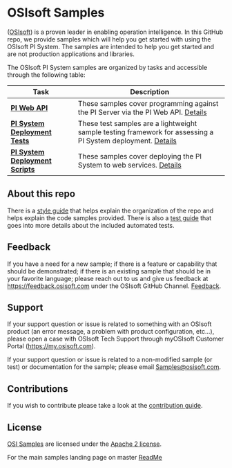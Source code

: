# OSIsoft Samples

([OSIsoft](https://www.osisoft.com/)) is a proven leader in enabling operation intelligence. In this GitHub repo, we provide samples which will help you get started with using the OSIsoft PI System. The samples are intended to help you get started and are not production applications and libraries.

The OSIsoft PI System samples are organized by tasks and accessible through the following table:

| Task                                                                         | Description                                                                                                                                           |
| ---------------------------------------------------------------------------- | ----------------------------------------------------------------------------------------------------------------------------------------------------- |
| **<a href="piwebapi_samples/">PI Web API</a>**                               | These samples cover programming against the PI Server via the PI Web API. <a href="piwebapi_samples/">Details</a>                                     |
| **<a href="PI-System-Deployment-Tests/">PI System Deployment Tests</a>**     | These test samples are a lightweight sample testing framework for assessing a PI System deployment. <a href="PI-System-Deployment-Tests/">Details</a> |
| **<a href="PI-System-Deployment-Scripts/">PI System Deployment Scripts</a>** | These samples cover deploying the PI System to web services. <a href="PI-System-Deployment-Scripts/">Details</a>                                      |

## About this repo

There is a [style guide](StyleGuide.md) that helps explain the organization of the repo and helps explain the code samples provided. There is also a [test guide](test_guide.md) that goes into more details about the included automated tests.

## Feedback

If you have a need for a new sample; if there is a feature or capability that should be demonstrated; if there is an existing sample that should be in your favorite language; please reach out to us and give us feedback at https://feedback.osisoft.com under the OSIsoft GitHub Channel. [Feedback](https://feedback.osisoft.com/forums/922279-osisoft-github).

## Support

If your support question or issue is related to something with an OSIsoft product (an error message, a problem with product configuration, etc...), please open a case with OSIsoft Tech Support through myOSIsoft Customer Portal (https://my.osisoft.com).

If your support question or issue is related to a non-modified sample (or test) or documentation for the sample; please email Samples@osisoft.com.

## Contributions

If you wish to contribute please take a look at the [contribution guide](CONTRIBUTING.md).

## License

[OSI Samples](https://github.com/osisoft/OSI-Samples) are licensed under the [Apache 2 license](LICENSE.md).

For the main samples landing page on master [ReadMe](https://github.com/osisoft/OSI-Samples)
